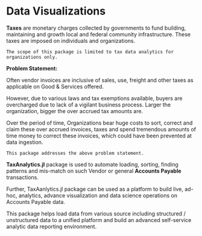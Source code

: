 # Data Visualizations 

**Taxes** are monetary charges collected by governments to fund building, maintaining and growth local and federal community infrastructure. These taxes are imposed on individuals and organizations.

``` The scope of this package is limited to tax data analytics for organizations only. ```

**Problem Statement:** 

Often vendor invoices are inclusive of sales, use, freight and other taxes as applicable on Good & Services offered.

However, due to various laws and tax exemptions available, buyers are overcharged due to lack of a vigilant business process. 
Larger the organization, bigger the over accrued tax amounts are.

Over the period of time, Organizations bear huge costs to sort, correct and claim these over accrued invoices, taxes and spend tremendous amounts of time money to correct these invoices, which could have been prevented at data ingestion.

``` This package addresses the above problem statement. ```

**TaxAnalytics.jl** package is used to automate loading, sorting, finding patterns and mis-match on such Vendor or general **Accounts Payable** transactions.

Further, TaxAanlytics.jl package can be used as a platform to build live, ad-hoc, analytics, advance visualization and data science operations on Accounts Payable data.

This package helps load data from various source including structured / unstructured data to a unified platform and build an advanced self-service analytic data reporting environment.
